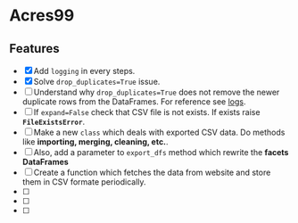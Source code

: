 # Acres99

## Features

- [x] Add `logging` in every steps.
- [x] Solve `drop_duplicates=True` issue.
- [ ] Understand why `drop_duplicates=True` does not remove the newer duplicate rows from the DataFrames. For reference see [logs](../logs).
- [ ] If `expand=False` check that CSV file is not exists. If exists raise **`FileExistsError`**.
- [ ] Make a new `class` which deals with exported CSV data. Do methods like **importing, merging, cleaning, etc.**.
- [ ] Also, add a parameter to `export_dfs` method which rewrite the **facets DataFrames**
- [ ] Create a function which fetches the data from website and store them in CSV formate periodically.
- [ ] 
- [ ] 
- [ ] 
